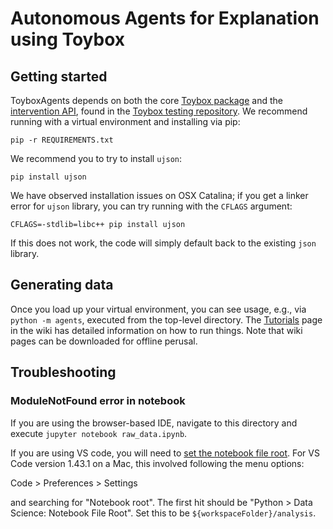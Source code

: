 # Autonomous Agents for Explanation using Toybox

## Getting started

ToyboxAgents depends on both the core [Toybox package](https://github.com/toybox-rs/toybox-rs) and the [intervention API](https://github.com/toybox-rs/Toybox/tree/master/toybox/interventions), found in the [Toybox testing repository](https://github.com/toybox-rs/Toybox). We recommend running with a virtual environment and installing via pip:

`pip -r REQUIREMENTS.txt`

We recommend you to try to install `ujson`:

`pip install ujson`

We have observed installation issues on OSX Catalina; if you get a linker error for `ujson` library, you can try running with the `CFLAGS` argument:

`CFLAGS=-stdlib=libc++ pip install ujson`
 
If this does not work, the code will simply default back to the existing `json` library.

## Generating data

Once you load up your virtual environment, you can see usage, e.g., via `python -m agents`, executed from the top-level directory. The [Tutorials](https://github.com/KDL-umass/ToyboxAgents/wiki/Tutorials) page in the wiki has detailed information on how to run things. Note that wiki pages can be downloaded for offline perusal.


## Troubleshooting

### ModuleNotFound error in notebook
If you are using the browser-based IDE, navigate to this directory and execute `jupyter notebook raw_data.ipynb`.

If you are using VS code, you will need to [set the notebook file root](https://stackoverflow.com/questions/55491046/how-to-set-the-running-file-path-of-jupyter-in-vscode/55500191#55500191). For VS Code version 1.43.1 on a Mac, this involved following the menu options:

Code > Preferences > Settings

and searching for "Notebook root". The first hit should be "Python > Data Science: Notebook File Root". Set this to be `${workspaceFolder}/analysis`.